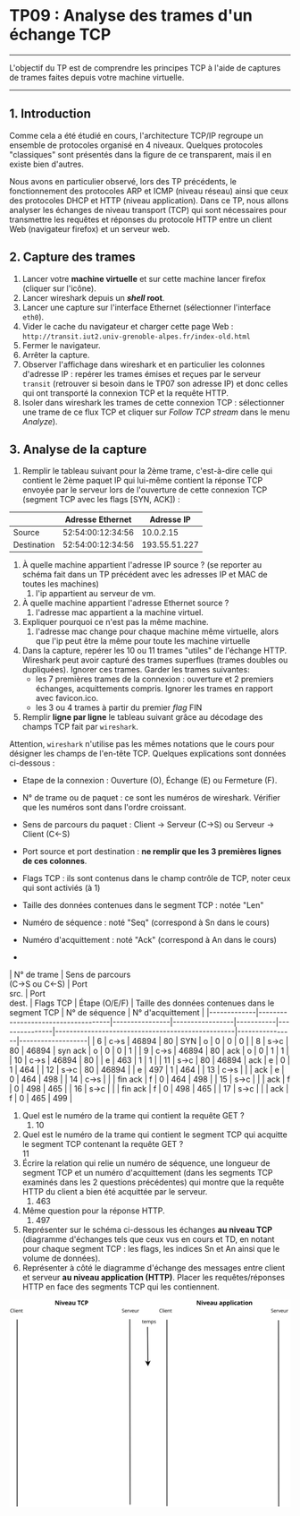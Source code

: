 # TP09 : Analyse des trames d'un échange TCP

---

L'objectif du TP est de comprendre les principes TCP à l'aide de captures de trames faites depuis votre machine virtuelle. 

---

 

## 1\. Introduction

Comme cela a été étudié en cours, l'architecture TCP/IP regroupe un ensemble de protocoles organisé en 4 niveaux. Quelques protocoles "classiques" sont présentés dans la figure de ce transparent, mais il en existe bien d'autres. 

Nous avons en particulier observé, lors des TP précédents, le fonctionnement des protocoles ARP et ICMP (niveau réseau) ainsi que ceux des protocoles DHCP et HTTP (niveau application). Dans ce TP, nous allons analyser les échanges de niveau transport (TCP) qui sont nécessaires pour transmettre les requêtes et réponses du protocole HTTP entre un client Web (navigateur firefox) et un serveur web.  

## 2\. Capture des trames

1. Lancer votre **machine virtuelle** et sur cette machine lancer firefox (cliquer sur l'icône).
2. Lancer wireshark depuis un ***shell* root**.
3. Lancer une capture sur l'interface Ethernet (sélectionner l'interface `eth0`).
4. Vider le cache du navigateur et charger cette page Web : `http://transit.iut2.univ-grenoble-alpes.fr/index-old.html`
5. Fermer le navigateur.
6. Arrêter la capture.
7. Observer l'affichage dans wireshark et en particulier les colonnes d'adresse IP : repérer les trames émises et reçues par le serveur `transit` (retrouver si besoin dans le TP07 son adresse IP) et donc celles qui ont transporté la connexion TCP et la requête HTTP.
8. Isoler dans wireshark les trames de cette connexion TCP : sélectionner une trame de ce flux TCP et cliquer sur *Follow TCP stream* dans le menu *Analyze*).

## 3\. Analyse de la capture

1. Remplir le tableau suivant pour la 2ème trame, c'est-à-dire celle qui contient le 2ème paquet IP qui lui-même contient la réponse TCP envoyée par le serveur lors de l'ouverture de cette connexion TCP (segment TCP avec les flags \[SYN, ACK\]) :

|             | Adresse Ethernet  | Adresse IP    |
|-------------|-------------------|---------------|
| Source      | 52:54:00:12:34:56 | 10\.0.2.15     |
| Destination | 52:54:00:12:34:56 | 193\.55.51.227 |

1. À quelle machine appartient l'adresse IP source ? (se reporter au schéma fait dans un TP précédent avec les adresses IP et MAC de toutes les machines)
   1. l'ip appartient au serveur de vm.
2. À quelle machine appartient l'adresse Ethernet source ?
   1. l'adresse mac appartient a la machine virtuel.
3. Expliquer pourquoi ce n'est pas la même machine.
   1. l'adresse mac change pour chaque machine même virtuelle, alors que l'ip peut être la même pour toute les machine virtuelle
4. Dans la capture, repérer les 10 ou 11 trames "utiles" de l'échange HTTP. Wireshark peut avoir capturé des trames superflues (trames doubles ou dupliquées). Ignorer ces trames. Garder les trames suivantes:
   - les 7 premières trames de la connexion : ouverture et 2 premiers 	échanges, acquittements compris.  Ignorer les trames en rapport avec 	favicon.ico.       
   - les 3 ou 4 trames à partir du premier *flag* FIN     
5. Remplir **ligne par ligne** le tableau suivant grâce au décodage des champs TCP fait par `wireshark`.

Attention, `wireshark` n'utilise pas les mêmes notations que       le cours pour désigner les champs de l'en-tête TCP.  Quelques explications       sont données ci-dessous :

- Etape de la connexion : Ouverture (O), Échange (E) ou Fermeture (F).     
- N° de trame ou de paquet : ce sont les numéros de wireshark.  Vérifier       que les numéros sont dans l'ordre croissant.     
- Sens de parcours du paquet : Client → Serveur (C→S) ou Serveur → Client (C←S)     
- Port source et port destination : **ne remplir que les 3 premières lignes de ces colonnes**.
- Flags TCP : ils sont contenus dans le champ contrôle de TCP, noter ceux qui sont activiés (à 1)     
- Taille des données contenues dans le segment TCP : notée "Len"     
- Numéro de séquence : noté "Seq" (correspond à Sn dans le cours)     
- Numéro d'acquittement : noté "Ack" (correspond à An dans le cours)


- 

  | N° de trame | Sens de parcours  
  (C→S ou C←S)      | Port  
  src.      | Port  
  dest.      | Flags TCP | Étape (O/E/F) | Taille des données contenues dans le segment TCP | N° de séquence | N° d'acquittement |
  |-------------|------------------------------------|----------------|-----------------|-----------|---------------|--------------------------------------------------|----------------|-------------------|
  | 6           | c→s                                | 46894          | 80              | SYN       | o             | 0                                                | 0              | 0                 |
  | 8           | s→c                                | 80             | 46894           | syn ack   | o             | 0                                                | 0              | 1                 |
  | 9           | c→s                                | 46894          | 80              | ack       | o             | 0                                                | 1              | 1                 |
  | 10          | c→s                                | 46894          | 80              |           | e             | 463                                              | 1              | 1                 |
  | 11          | s→c                                | 80             | 46894           | ack       | e             | 0                                                | 1              | 464               |
  | 12          | s→c                                | 80             | 46894           |           | e             | 497                                              | 1              | 464               |
  | 13          | c→s                                |                |                 | ack       | e             | 0                                                | 464            | 498               |
  | 14          | c→s                                |                |                 | fin ack   | f             | 0                                                | 464            | 498               |
  | 15          | s→c                                |                |                 | ack       | f             | 0                                                | 498            | 465               |
  | 16          | s→c                                |                |                 | fin ack   | f             | 0                                                | 498            | 465               |
  | 17          | s→c                                |                |                 | ack       | f             | 0                                                | 465            | 499               |

1. Quel est le numéro de la trame qui contient la requête GET ?
   1. 10
2. Quel est le numéro de la trame qui contient le segment TCP qui acquitte le segment TCP contenant la requête GET ?  
   11
3. Écrire la relation qui relie un numéro de séquence, une longueur de segment TCP et un numéro d'acquittement (dans les segments TCP examinés dans les 2 questions précédentes) qui montre que la requête HTTP du client a bien été acquittée par le serveur.
   1. 463
4. Même question pour la réponse HTTP.
   1. 497
5. Représenter sur le schéma ci-dessous les échanges **au niveau TCP** (diagramme d'échanges tels que ceux vus en cours et TD, en notant pour chaque segment TCP : les flags, les indices Sn et An ainsi que le volume de données).
6. Représenter à côté le diagramme d'échange des messages entre client et serveur **au niveau application (HTTP)**. Placer les requêtes/réponses HTTP en face des segments TCP qui les contiennent.

![TCP+appli.svg](.attachments.203414/TCP%2Bappli.svg)
